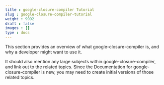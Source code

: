 ```yaml
---
title : google-closure-compiler Tutorial
slug : google-closure-compiler-tutorial
weight : 9992
draft : false
images : []
type : docs
---
```


This section provides an overview of what google-closure-compiler is, and why a developer might want to use it.

It should also mention any large subjects within google-closure-compiler, and link out to the related topics.  Since the Documentation for google-closure-compiler is new, you may need to create initial versions of those related topics.

